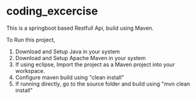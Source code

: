 # coding_excercise

This is a springboot based Restfull Api, build using Maven.

To Run this project,
1. Download and Setup Java in your system
2. Download and Setup Apache Maven in your system
3. If using eclipse, Import the project as a Maven project into your workspace.
4. Configure maven build using "clean install"
5. If running directly, go to the source folder and build using "mvn clean install"

